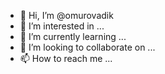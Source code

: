 - 👋 Hi, I’m @omurovadik
- 👀 I’m interested in ...
- 🌱 I’m currently learning ...
- 💞️ I’m looking to collaborate on ...
- 📫 How to reach me ...

<!---
omurovadik/omurovadik is a ✨ special ✨ repository because its `README.md` (this file) appears on your GitHub profile.
You can click the Preview link to take a

